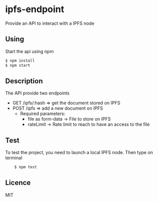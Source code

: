# ipfs-endpoint
Provide an API to interact with a IPFS node

## Using

Start the api using npm
```bash
$ npm install
$ npm start
```

## Description

The API provide two endpoints

- GET /ipfs/:hash => get the document stored on IPFS
- POST /ipfs => add a new document on IPFS
    - Required parameters: 
        - file as form-data -> File to store on IPFS
        - rateLimit -> Rate limit to reach to have an access to the file


## Test

To test the project, you need to launch a local IPFS node.
Then type on terminal

```bash
    $ npm test
```

## Licence

MIT